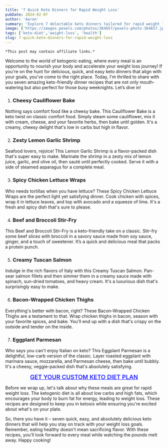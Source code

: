```yaml
---
title: '7 Quick Keto Dinners for Rapid Weight Loss'
pubDate: 2024-02-07
author: 'Aaron'
summary: 'Explore 7 delectable keto dinners tailored for rapid weight loss. Enjoy flavorful meals while achieving your goals!'
image: ['https://images.pexels.com/photos/364657/pexels-photo-364657.jpeg?auto=compress&cs=tinysrgb&w=600']
tags: ['keto-diet','weight-loss', 'health']
slug: 7-quick-keto-dinners-for-rapid-weight-loss
---
```


    *This post may contain affiliate links.*

Welcome to the world of ketogenic eating, where every meal is an opportunity to nourish your body and accelerate your weight loss journey! If you're on the hunt for delicious, quick, and easy keto dinners that align with your goals, you've come to the right place. Today, I'm thrilled to share with you seven amazing keto-friendly dinner recipes that are not only mouth-watering but also perfect for those busy weeknights. Let’s dive in!

1. ### Cheesy Cauliflower Bake
Nothing says comfort food like a cheesy bake. This Cauliflower Bake is a keto twist on classic comfort food. Simply steam some cauliflower, mix it with cream, cheese, and your favorite herbs, then bake until golden. It's a creamy, cheesy delight that's low in carbs but high in flavor.

2. ### Zesty Lemon Garlic Shrimp
Seafood lovers, rejoice! This Lemon Garlic Shrimp is a flavor-packed dish that's super easy to make. Marinate the shrimp in a zesty mix of lemon juice, garlic, and olive oil, then sauté until perfectly cooked. Serve it with a side of steamed asparagus for a complete meal.

3. ### Spicy Chicken Lettuce Wraps
Who needs tortillas when you have lettuce? These Spicy Chicken Lettuce Wraps are the perfect light yet satisfying dinner. Cook chicken with spices, wrap it in lettuce leaves, and top with avocado and a squeeze of lime. It's a fresh and spicy dish that's sure to please.

4. ### Beef and Broccoli Stir-Fry
This Beef and Broccoli Stir-Fry is a keto-friendly take on a classic. Stir-fry some beef slices with broccoli in a savory sauce made from soy sauce, ginger, and a touch of sweetener. It’s a quick and delicious meal that packs a protein punch.

5. ### Creamy Tuscan Salmon
Indulge in the rich flavors of Italy with this Creamy Tuscan Salmon. Pan-sear salmon fillets and then simmer them in a creamy sauce made with spinach, sun-dried tomatoes, and heavy cream. It's a luxurious dish that's surprisingly easy to make.

6. ### Bacon-Wrapped Chicken Thighs
Everything's better with bacon, right? These Bacon-Wrapped Chicken Thighs are a testament to that. Wrap chicken thighs in bacon, season with your favorite spices, and bake. You'll end up with a dish that's crispy on the outside and tender on the inside.

7. ### Eggplant Parmesan
Who says you can't enjoy Italian on keto? This Eggplant Parmesan is a delightful, low-carb version of the classic. Layer roasted eggplant with marinara sauce, mozzarella, and Parmesan cheese, then bake until bubbly. It's a cheesy, veggie-packed dish that's absolutely satisfying.



<a href="https://bit.ly/49y1Qzn" class="wiggle" style="color: blue; font-weight: 500; font-size: 19px; display: flex; justify-content: center;">GET YOUR CUSTOM KETO DIET PLAN</a>


Before we wrap up, let's talk about why these meals are great for rapid weight loss. The ketogenic diet is all about low carbs and high fats, which encourages your body to burn fat for energy, leading to weight loss. These recipes are designed to keep you in ketosis while ensuring you're excited about what's on your plate.

So, there you have it – seven quick, easy, and absolutely delicious keto dinners that will help you stay on track with your weight loss goals. Remember, eating healthy doesn't mean sacrificing flavor. With these recipes, you'll look forward to every meal while watching the pounds melt away. Happy cooking!